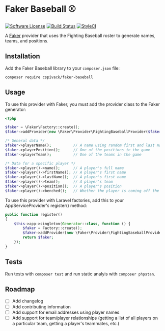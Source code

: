# Faker Baseball :baseball:
[![Software License](https://img.shields.io/badge/license-MIT-brightgreen.svg?style=flat-square)](LICENSE.md)
[![Build Status](https://img.shields.io/travis/cspivack/faker-baseball/main.svg?style=flat-square)](https://travis-ci.org/cspivack/faker-baseball)
[![StyleCI](https://styleci.io/repos/432312645/shield)](https://styleci.io/repos/432312645)

A [Faker](https://github.com/fakerphp/faker) provider that uses the Fighting Baseball roster to generate names, teams, and positions.

## Installation

Add the Faker Baseball library to your `composer.json` file:

```
composer require cspivack/faker-baseball
```

## Usage

To use this provider with Faker, you must add the provider class to the Faker generator:

```php
<?php

$faker = \Faker\Factory::create();
$faker->addProvider(new \Faker\Provider\FightingBaseballProvider($faker));

/* General data */
$faker->playerName();          // A name using random first and last names
$faker->playerPosition();      // One of the positions in the game
$faker->playerTeam();          // One of the teams in the game

/* Data for a specific player */
$faker->player()->name();      // A player's full name
$faker->player()->firstName(); // A player's first name
$faker->player()->lastName();  // A player's first name
$faker->player()->team();      // A player's team
$faker->player()->position();  // A player's position
$faker->player()->benched();   // Whether the player is coming off the bench or not (boolean)
```

To use this provider with Laravel factories, add this to your AppServiceProvider's register() method:

```php
public function register()
{
    $this->app->singleton(Generator::class, function () {
        $faker = Factory::create();
        $faker->addProvider(new \Faker\Provider\FightingBaseballProvider($faker));
        return $faker;
    });
}
```

## Tests

Run tests with `composer test` and run static analyis with `composer phpstan`.

## Roadmap

- [ ] Add changelog
- [ ] Add contributing information
- [ ] Add support for email addresses using player names
- [ ] Add support for team/player relationships (getting a list of all players on a particular team, getting a player's teammates, etc.)